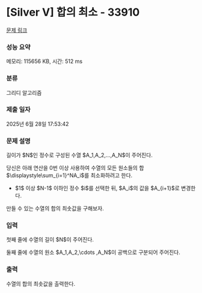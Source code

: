 # [Silver V] 합의 최소 - 33910 

[문제 링크](https://www.acmicpc.net/problem/33910) 

### 성능 요약

메모리: 115656 KB, 시간: 512 ms

### 분류

그리디 알고리즘

### 제출 일자

2025년 6월 28일 17:53:42

### 문제 설명

<p>길이가 $N$인 정수로 구성된 수열 $A_1,A_2,...,A_N$이 주어진다.</p>

<p>당신은 아래 연산을 0번 이상 사용하여 수열의 모든 원소들의 합 $\displaystyle\sum_{i=1}^NA_i$를 최소화하려고 한다.</p>

<ul>
	<li>$1$ 이상 $N-1$ 이하인 정수 $i$를 선택한 뒤, $A_i$의 값을 $A_{i+1}$로 변경한다.</li>
</ul>

<p>만들 수 있는 수열의 합의 최솟값을 구해보자.</p>

### 입력 

 <p>첫째 줄에 수열의 길이 $N$이 주어진다.</p>

<p>둘째 줄에 수열의 원소 $A_1,A_2,\cdots ,A_N$이 공백으로 구분되어 주어진다.</p>

### 출력 

 <p>수열의 합의 최솟값을 출력한다.</p>

